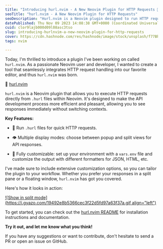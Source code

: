 ```yaml
---
title: "Introducing hurl.nvim - A New Neovim Plugin for HTTP Requests 🚀"
seoTitle: "hurl.nvim - A New Neovim Plugin for HTTP Requests"
seoDescription: "Hurl.nvim is a Neovim plugin designed to run HTTP requests directly from `.hurl` files. Elevate your API development workflow by executing and viewing respo"
datePublished: Thu Nov 09 2023 14:08:38 GMT+0000 (Coordinated Universal Time)
cuid: clor9lajb000d09l08asc3tso
slug: introducing-hurlnvim-a-new-neovim-plugin-for-http-requests
cover: https://cdn.hashnode.com/res/hashnode/image/stock/unsplash/f77Bh3inUpE/upload/c0ecc400d8c1c25bf15f55f8d1d4ecae.jpeg
tags: nvim

---
```


Today, I'm thrilled to introduce a plugin I've been working on called `hurl.nvim`. As a passionate Neovim user and developer, I wanted to create a tool that seamlessly integrates HTTP request handling into our favorite editor, and thus `hurl.nvim` was born.

🔗 [hurl.nvim](https://github.com/jellydn/hurl.nvim)

`hurl.nvim` is a Neovim plugin that allows you to execute HTTP requests directly from `.hurl` files within Neovim. It's designed to make the API development process more efficient and pleasant, allowing you to see responses immediately without switching contexts.

**Key Features:**

* 🚀 Run `.hurl` files for quick HTTP requests.
    
* 👁️ Multiple display modes: choose between popup and split views for API responses.
    
* 🌈 Fully customizable: set up your environment with a `vars.env` file and customize the output with different formatters for JSON, HTML, etc.
    

I've made sure to include extensive customization options, so you can tailor the plugin to your workflow. Whether you prefer your responses in a split pane or a floating window, `hurl.nvim` has got you covered.

Here's how it looks in action:

[![Show in split mode](https://i.gyazo.com/19492e8b5366cec3f22d5fd97a63f37a.gif align="left")](https://gyazo.com/19492e8b5366cec3f22d5fd97a63f37a)

To get started, you can check out the [hurl.nvim README](https://github.com/jellydn/hurl.nvim#readme) for installation instructions and documentation.

**Try it out, and let me know what you think!**

If you have any suggestions or want to contribute, don't hesitate to send a PR or open an issue on GitHub.